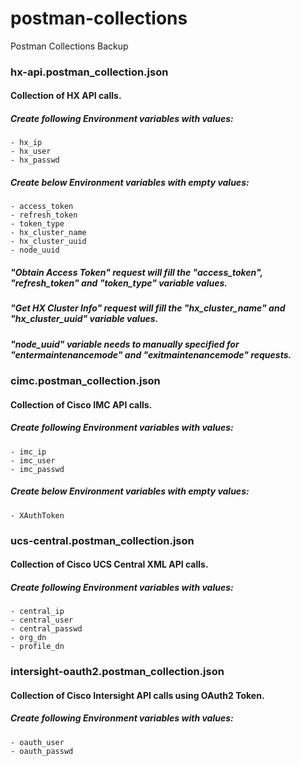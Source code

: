 # postman-collections
Postman Collections Backup

### hx-api.postman_collection.json
#### Collection of HX API calls. 

##### Create following Environment variables with values: 
    - hx_ip
    - hx_user
    - hx_passwd

##### Create below Environment variables with empty values: 
    - access_token
    - refresh_token
    - token_type
    - hx_cluster_name
    - hx_cluster_uuid
    - node_uuid

##### "Obtain Access Token" request will fill the "access_token", "refresh_token" and "token_type" variable values. 
##### "Get HX Cluster Info" request will fill the "hx_cluster_name" and "hx_cluster_uuid" variable values. 
##### "node_uuid" variable needs to manually specified for "entermaintenancemode" and "exitmaintenancemode" requests. 


### cimc.postman_collection.json
#### Collection of Cisco IMC API calls. 

##### Create following Environment variables with values: 
    - imc_ip
    - imc_user
    - imc_passwd

##### Create below Environment variables with empty values: 
    - XAuthToken


### ucs-central.postman_collection.json
#### Collection of Cisco UCS Central XML API calls. 

##### Create following Environment variables with values: 
    - central_ip
    - central_user
    - central_passwd
    - org_dn          
    - profile_dn 



### intersight-oauth2.postman_collection.json
#### Collection of Cisco Intersight API calls using OAuth2 Token.

##### Create following Environment variables with values: 
    - oauth_user
    - oauth_passwd